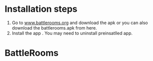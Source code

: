 
 
# Installation steps
 1. Go to www.battlerooms.org and download the apk or you can also download the battlerooms.apk from here.
 2. Install the app . You may need to uninstall preinsatlled app.
 


# BattleRooms
